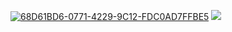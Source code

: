 [![68D61BD6-0771-4229-9C12-FDC0AD7FFBE5](https://github.com/vampaku/vampaku/assets/139192960/3a68a79d-c462-4ae7-af85-b4e3735e821b)](https://rentry.co/vkaru)
![](https://komarev.com/ghpvc/?username=vampaku&label=VIEWERS&color=red&style=for-the-badge&base=400)
